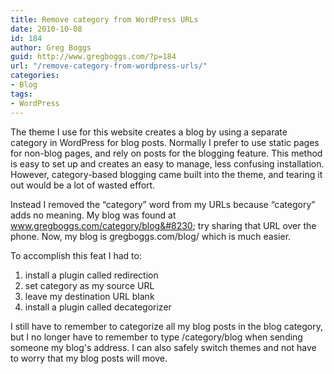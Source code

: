 ```yaml
---
title: Remove category from WordPress URLs
date: 2010-10-08
id: 184
author: Greg Boggs
guid: http://www.gregboggs.com/?p=184
url: "/remove-category-from-wordpress-urls/"
categories:
- Blog
tags:
- WordPress
---
```


The theme I use for this website creates a blog by using a separate category in WordPress for blog posts. Normally I prefer to use static pages for non-blog pages, and rely on posts for the blogging feature. This method is easy to set up and creates an easy to manage, less confusing installation. However, category-based blogging came built into the theme, and tearing it out would be a lot of wasted effort.

Instead I removed the &#8220;category&#8221; word from my URLs because &#8220;category&#8221; adds no meaning. My blog was found at www.gregboggs.com/category/blog&#8230; try sharing that URL over the phone. Now, my blog is gregboggs.com/blog/ which is much easier.

To accomplish this feat I had to:

  1. install a plugin called redirection
  2. set category as my source URL
  3. leave my destination URL blank
  4. install a plugin called decategorizer

I still have to remember to categorize all my blog posts in the blog category, but I no longer have to remember to type /category/blog when sending someone my blog's address. I can also safely switch themes and not have to worry that my blog posts will move.
